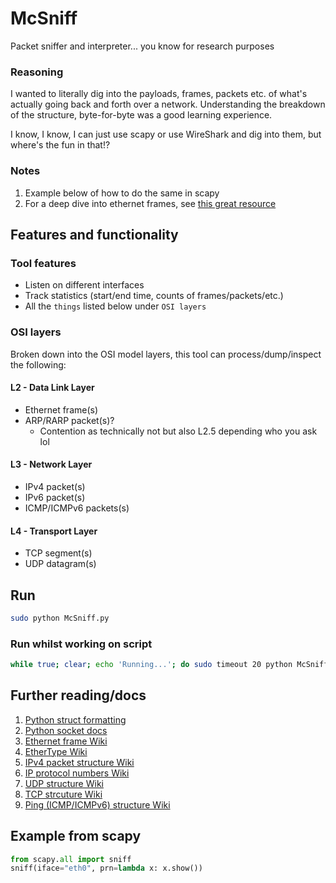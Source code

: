 # McSniff
Packet sniffer and interpreter... you know for research purposes

### Reasoning
I wanted to literally dig into the payloads, frames, packets etc. of what's actually going back and forth over a network. Understanding the breakdown of the structure, byte-for-byte was a good learning experience. 

I know, I know, I can just use scapy or use WireShark and dig into them, but where's the fun in that!?

### Notes 
1. Example below of how to do the same in scapy
2. For a deep dive into ethernet frames, see [this great resource](https://www.freecodecamp.org/news/the-complete-guide-to-the-ethernet-protocol/)

## Features and functionality
### Tool features
* Listen on different interfaces
* Track statistics (start/end time, counts of frames/packets/etc.)
* All the `things` listed below under `OSI layers`

### OSI layers
Broken down into the OSI model layers, this tool can process/dump/inspect the following:
#### L2 - Data Link Layer
* Ethernet frame(s)
* ARP/RARP packet(s)?
  * Contention as technically not but also L2.5 depending who you ask lol

#### L3 - Network Layer
* IPv4 packet(s)
* IPv6 packet(s)
* ICMP/ICMPv6 packets(s)

#### L4 - Transport Layer
* TCP segment(s)
* UDP datagram(s)

## Run
```bash
sudo python McSniff.py
```

### Run whilst working on script
```bash
while true; clear; echo 'Running...'; do sudo timeout 20 python McSniff.py; echo 'Sleeping...'; sleep 5; done
```

## Further reading/docs
1. [Python struct formatting](https://docs.python.org/3/library/struct.html#format-characters)
2. [Python socket docs](https://docs.python.org/3/library/socket.html)
3. [Ethernet frame Wiki](https://en.wikipedia.org/wiki/Ethernet_frame)
4. [EtherType Wiki](https://en.wikipedia.org/wiki/EtherType)
5. [IPv4 packet structure Wiki](https://en.wikipedia.org/wiki/IPv4#Packet_structure)
6. [IP protocol numbers Wiki](https://en.wikipedia.org/wiki/List_of_IP_protocol_numbers)
7. [UDP structure Wiki](https://en.wikipedia.org/wiki/User_Datagram_Protocol#UDP_datagram_structure)
8. [TCP strcuture Wiki](https://en.wikipedia.org/wiki/Transmission_Control_Protocol#TCP_segment_structure)
9. [Ping (ICMP/ICMPv6) structure Wiki](https://en.wikipedia.org/wiki/Ping_(networking_utility)#Message_format)

## Example from scapy
```python
from scapy.all import sniff
sniff(iface="eth0", prn=lambda x: x.show())
```
